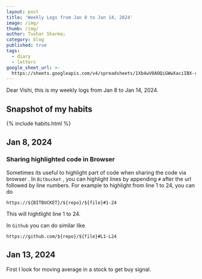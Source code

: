 ```yaml
---
layout: post
title: 'Weekly Logs from Jan 8 to Jan 14, 2024'
image: /img/
thumb: /img/
author: Tushar Sharma;
category: blog
published: true
tags:
  - diary
  - letters
google_sheet_url: >-
  https://sheets.googleapis.com/v4/spreadsheets/1Xb4wV0AOQiGWwXaciIBX-rkFebzg8DlAcRcClshyAnA/values/Habits!A19:T27?alt=json&key=AIzaSyCgYRKf_apK3TUSYGO9WhQ5dN-ukY4H0gw
---
```


Dear Vishi, this is my weekly logs from Jan 8 to Jan 14, 2024.<!-- truncate_here -->

## Snapshot of my habits

{% include habits.html %}

## Jan 8, 2024

### Sharing highlighted code in Browser

Sometimes its useful to highlight part of code when sharing the code via browser . In `Bitbucket` , you can highlight lines by appending `#` after the url followed by line numbers. For example to highlight from line 1 to 24, you can do

```
https://${BITBUCKET}/${repo}/${file}#1-24
```

This will hightlight line 1 to 24.

In `Github` you can do similar like

```
https://github.com/${repo}/${file}#L1-L24
```

## Jan 13, 2024

First I look for moving average in a stock to get buy signal.